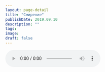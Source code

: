 ```yaml
---
layout: page-detail
title: "Смирение"
publishDate: 2019.09.10
description: ""
tags:
image:
draft: false
---
```


<audio title="2019.09.10 - Смирение.mp3" src="/upload/iblock/980/980a6751253e092815672e0f394ee644.mp3" controls=""></audio>

  
